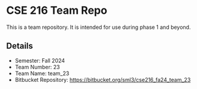 # CSE 216 Team Repo
This is a team repository.  It is intended for use during phase 1 and beyond.

## Details
- Semester: Fall 2024
- Team Number: 23
- Team Name: team_23
- Bitbucket Repository: https://bitbucket.org/sml3/cse216_fa24_team_23